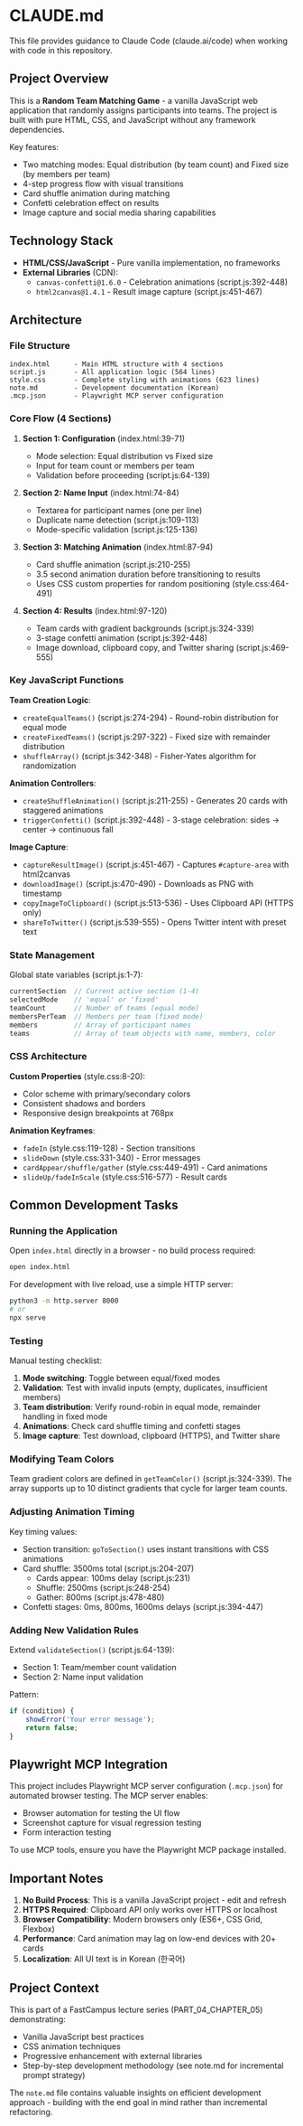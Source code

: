 # CLAUDE.md

This file provides guidance to Claude Code (claude.ai/code) when working with code in this repository.

## Project Overview

This is a **Random Team Matching Game** - a vanilla JavaScript web application that randomly assigns participants into teams. The project is built with pure HTML, CSS, and JavaScript without any framework dependencies.

Key features:
- Two matching modes: Equal distribution (by team count) and Fixed size (by members per team)
- 4-step progress flow with visual transitions
- Card shuffle animation during matching
- Confetti celebration effect on results
- Image capture and social media sharing capabilities

## Technology Stack

- **HTML/CSS/JavaScript** - Pure vanilla implementation, no frameworks
- **External Libraries** (CDN):
  - `canvas-confetti@1.6.0` - Celebration animations (script.js:392-448)
  - `html2canvas@1.4.1` - Result image capture (script.js:451-467)

## Architecture

### File Structure
```
index.html      - Main HTML structure with 4 sections
script.js       - All application logic (564 lines)
style.css       - Complete styling with animations (623 lines)
note.md         - Development documentation (Korean)
.mcp.json       - Playwright MCP server configuration
```

### Core Flow (4 Sections)

1. **Section 1: Configuration** (index.html:39-71)
   - Mode selection: Equal distribution vs Fixed size
   - Input for team count or members per team
   - Validation before proceeding (script.js:64-139)

2. **Section 2: Name Input** (index.html:74-84)
   - Textarea for participant names (one per line)
   - Duplicate name detection (script.js:109-113)
   - Mode-specific validation (script.js:125-136)

3. **Section 3: Matching Animation** (index.html:87-94)
   - Card shuffle animation (script.js:210-255)
   - 3.5 second animation duration before transitioning to results
   - Uses CSS custom properties for random positioning (style.css:464-491)

4. **Section 4: Results** (index.html:97-120)
   - Team cards with gradient backgrounds (script.js:324-339)
   - 3-stage confetti animation (script.js:392-448)
   - Image download, clipboard copy, and Twitter sharing (script.js:469-555)

### Key JavaScript Functions

**Team Creation Logic**:
- `createEqualTeams()` (script.js:274-294) - Round-robin distribution for equal mode
- `createFixedTeams()` (script.js:297-322) - Fixed size with remainder distribution
- `shuffleArray()` (script.js:342-348) - Fisher-Yates algorithm for randomization

**Animation Controllers**:
- `createShuffleAnimation()` (script.js:211-255) - Generates 20 cards with staggered animations
- `triggerConfetti()` (script.js:392-448) - 3-stage celebration: sides → center → continuous fall

**Image Capture**:
- `captureResultImage()` (script.js:451-467) - Captures `#capture-area` with html2canvas
- `downloadImage()` (script.js:470-490) - Downloads as PNG with timestamp
- `copyImageToClipboard()` (script.js:513-536) - Uses Clipboard API (HTTPS only)
- `shareToTwitter()` (script.js:539-555) - Opens Twitter intent with preset text

### State Management

Global state variables (script.js:1-7):
```javascript
currentSection  // Current active section (1-4)
selectedMode    // 'equal' or 'fixed'
teamCount       // Number of teams (equal mode)
membersPerTeam  // Members per team (fixed mode)
members         // Array of participant names
teams           // Array of team objects with name, members, color
```

### CSS Architecture

**Custom Properties** (style.css:8-20):
- Color scheme with primary/secondary colors
- Consistent shadows and borders
- Responsive design breakpoints at 768px

**Animation Keyframes**:
- `fadeIn` (style.css:119-128) - Section transitions
- `slideDown` (style.css:331-340) - Error messages
- `cardAppear/shuffle/gather` (style.css:449-491) - Card animations
- `slideUp/fadeInScale` (style.css:516-577) - Result cards

## Common Development Tasks

### Running the Application

Open `index.html` directly in a browser - no build process required:
```bash
open index.html
```

For development with live reload, use a simple HTTP server:
```bash
python3 -m http.server 8000
# or
npx serve
```

### Testing

Manual testing checklist:
1. **Mode switching**: Toggle between equal/fixed modes
2. **Validation**: Test with invalid inputs (empty, duplicates, insufficient members)
3. **Team distribution**: Verify round-robin in equal mode, remainder handling in fixed mode
4. **Animations**: Check card shuffle timing and confetti stages
5. **Image capture**: Test download, clipboard (HTTPS), and Twitter share

### Modifying Team Colors

Team gradient colors are defined in `getTeamColor()` (script.js:324-339). The array supports up to 10 distinct gradients that cycle for larger team counts.

### Adjusting Animation Timing

Key timing values:
- Section transition: `goToSection()` uses instant transitions with CSS animations
- Card shuffle: 3500ms total (script.js:204-207)
  - Cards appear: 100ms delay (script.js:231)
  - Shuffle: 2500ms (script.js:248-254)
  - Gather: 800ms (script.js:478-480)
- Confetti stages: 0ms, 800ms, 1600ms delays (script.js:394-447)

### Adding New Validation Rules

Extend `validateSection()` (script.js:64-139):
- Section 1: Team/member count validation
- Section 2: Name input validation

Pattern:
```javascript
if (condition) {
    showError('Your error message');
    return false;
}
```

## Playwright MCP Integration

This project includes Playwright MCP server configuration (`.mcp.json`) for automated browser testing. The MCP server enables:
- Browser automation for testing the UI flow
- Screenshot capture for visual regression testing
- Form interaction testing

To use MCP tools, ensure you have the Playwright MCP package installed.

## Important Notes

1. **No Build Process**: This is a vanilla JavaScript project - edit and refresh
2. **HTTPS Required**: Clipboard API only works over HTTPS or localhost
3. **Browser Compatibility**: Modern browsers only (ES6+, CSS Grid, Flexbox)
4. **Performance**: Card animation may lag on low-end devices with 20+ cards
5. **Localization**: All UI text is in Korean (한국어)

## Project Context

This is part of a FastCampus lecture series (PART_04_CHAPTER_05) demonstrating:
- Vanilla JavaScript best practices
- CSS animation techniques
- Progressive enhancement with external libraries
- Step-by-step development methodology (see note.md for incremental prompt strategy)

The `note.md` file contains valuable insights on efficient development approach - building with the end goal in mind rather than incremental refactoring.
